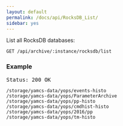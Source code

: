 ```yaml
---
layout: default
permalink: /docs/api/RocksDB_List/
sidebar: yes
---
```


List all RocksDB databases:

    GET /api/archive/:instance/rocksdb/list
    
    
### Example

<pre class="header">
Status: 200 OK
</pre>

```plain/text
/storage/yamcs-data/yops/events-histo
/storage/yamcs-data/yops/ParameterArchive
/storage/yamcs-data/yops/pp-histo
/storage/yamcs-data/yops/cmdhist-histo
/storage/yamcs-data/yops/2016/pp
/storage/yamcs-data/yops/tm-histo
```

